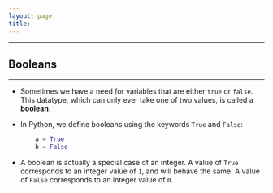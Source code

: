 ```yaml
---
layout: page
title:
---
```

***

## Booleans

***

- Sometimes we have a need for variables that are either `true` or `false`. This datatype, which can only ever take one of two values, is called a __boolean__.

- In Python, we define booleans using the keywords `True` and `False`:

    ```python
        a = True
        b = False
    ```

- A boolean is actually a special case of an integer. A value of `True` corresponds to an integer value of `1`, and will behave the same. A value of `False` corresponds to an integer value of `0`.